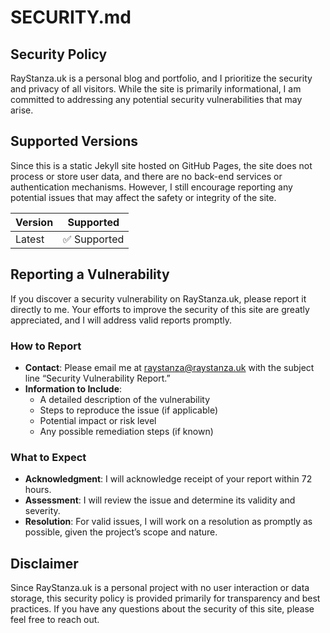# SECURITY.md

## Security Policy

RayStanza.uk is a personal blog and portfolio, and I prioritize the security and privacy of all visitors. While the site is primarily informational, I am committed to addressing any potential security vulnerabilities that may arise.

## Supported Versions

Since this is a static Jekyll site hosted on GitHub Pages, the site does not process or store user data, and there are no back-end services or authentication mechanisms. However, I still encourage reporting any potential issues that may affect the safety or integrity of the site.

| Version | Supported          |
| ------- | ------------------ |
| Latest  | ✅ Supported       |

## Reporting a Vulnerability

If you discover a security vulnerability on RayStanza.uk, please report it directly to me. Your efforts to improve the security of this site are greatly appreciated, and I will address valid reports promptly.

### How to Report

- **Contact**: Please email me at [raystanza@raystanza.uk](mailto:raystanza@raystanza.uk) with the subject line “Security Vulnerability Report.”
- **Information to Include**:
  - A detailed description of the vulnerability
  - Steps to reproduce the issue (if applicable)
  - Potential impact or risk level
  - Any possible remediation steps (if known)

### What to Expect

- **Acknowledgment**: I will acknowledge receipt of your report within 72 hours.
- **Assessment**: I will review the issue and determine its validity and severity.
- **Resolution**: For valid issues, I will work on a resolution as promptly as possible, given the project’s scope and nature.

## Disclaimer

Since RayStanza.uk is a personal project with no user interaction or data storage, this security policy is provided primarily for transparency and best practices. If you have any questions about the security of this site, please feel free to reach out.

